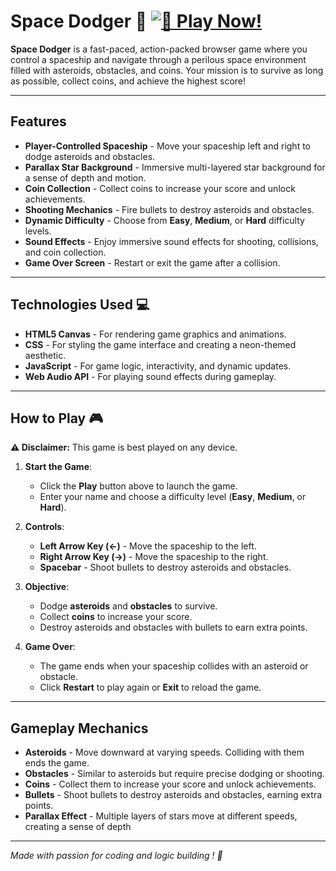 # Space Dodger 🚀 [![🚀 Play Now!](https://img.shields.io/badge/🚀-Play%20Now!-0a84ff?style=for-the-badge&logo=gamepad&logoColor=white)](https://nikashlamsal.github.io/Space-Dodger/)

**Space Dodger** is a fast-paced, action-packed browser game where you control a spaceship and navigate through a perilous space environment filled with asteroids, obstacles, and coins. Your mission is to survive as long as possible, collect coins, and achieve the highest score!

---

## Features 

- **Player-Controlled Spaceship** - Move your spaceship left and right to dodge asteroids and obstacles.
- **Parallax Star Background** - Immersive multi-layered star background for a sense of depth and motion.
- **Coin Collection** - Collect coins to increase your score and unlock achievements.
- **Shooting Mechanics** - Fire bullets to destroy asteroids and obstacles.
- **Dynamic Difficulty** - Choose from **Easy**, **Medium**, or **Hard** difficulty levels.
- **Sound Effects** - Enjoy immersive sound effects for shooting, collisions, and coin collection.
- **Game Over Screen** - Restart or exit the game after a collision.

---

## Technologies Used 💻

- **HTML5 Canvas** - For rendering game graphics and animations.
- **CSS** - For styling the game interface and creating a neon-themed aesthetic.
- **JavaScript** - For game logic, interactivity, and dynamic updates.
- **Web Audio API** - For playing sound effects during gameplay.

---

## How to Play 🎮

**⚠ Disclaimer:** This game is best played on any device.

1. **Start the Game**:
   - Click the **Play** button above to launch the game.
   - Enter your name and choose a difficulty level (**Easy**, **Medium**, or **Hard**).

2. **Controls**:
   - **Left Arrow Key (←)** - Move the spaceship to the left.
   - **Right Arrow Key (→)** - Move the spaceship to the right.
   - **Spacebar** - Shoot bullets to destroy asteroids and obstacles.

3. **Objective**:
   - Dodge **asteroids** and **obstacles** to survive.
   - Collect **coins** to increase your score.
   - Destroy asteroids and obstacles with bullets to earn extra points.

4. **Game Over**:
   - The game ends when your spaceship collides with an asteroid or obstacle.
   - Click **Restart** to play again or **Exit** to reload the game.

---

## Gameplay Mechanics

- **Asteroids** - Move downward at varying speeds. Colliding with them ends the game.
- **Obstacles** - Similar to asteroids but require precise dodging or shooting.
- **Coins** - Collect them to increase your score and unlock achievements.
- **Bullets** - Shoot bullets to destroy asteroids and obstacles, earning extra points.
- **Parallax Effect** - Multiple layers of stars move at different speeds, creating a sense of depth

---

 *Made with passion for coding  and logic building ! 🚀*
